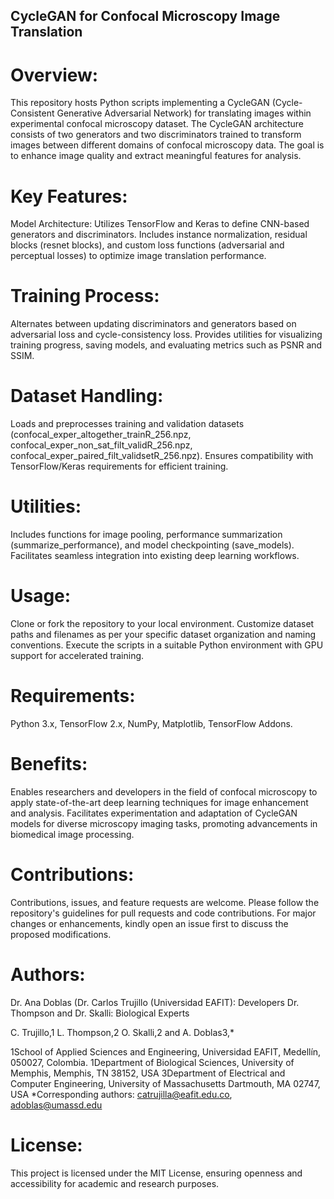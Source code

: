 ## CycleGAN for Confocal Microscopy Image Translation

# Overview:
This repository hosts Python scripts implementing a CycleGAN (Cycle-Consistent Generative Adversarial Network) for translating images within experimental confocal microscopy dataset. The CycleGAN architecture consists of two generators and two discriminators trained to transform images between different domains of confocal microscopy data. The goal is to enhance image quality and extract meaningful features for analysis.

# Key Features:
Model Architecture: Utilizes TensorFlow and Keras to define CNN-based generators and discriminators. Includes instance normalization, residual blocks (resnet blocks), and custom loss functions (adversarial and perceptual losses) to optimize image translation performance.

# Training Process: 
Alternates between updating discriminators and generators based on adversarial loss and cycle-consistency loss. Provides utilities for visualizing training progress, saving models, and evaluating metrics such as PSNR and SSIM.

# Dataset Handling: 
Loads and preprocesses training and validation datasets (confocal_exper_altogether_trainR_256.npz, confocal_exper_non_sat_filt_validR_256.npz, confocal_exper_paired_filt_validsetR_256.npz). Ensures compatibility with TensorFlow/Keras requirements for efficient training.

# Utilities: 
Includes functions for image pooling, performance summarization (summarize_performance), and model checkpointing (save_models). Facilitates seamless integration into existing deep learning workflows.

# Usage:
Clone or fork the repository to your local environment.
Customize dataset paths and filenames as per your specific dataset organization and naming conventions.
Execute the scripts in a suitable Python environment with GPU support for accelerated training.

# Requirements:
Python 3.x, TensorFlow 2.x, NumPy, Matplotlib, TensorFlow Addons.

# Benefits:
Enables researchers and developers in the field of confocal microscopy to apply state-of-the-art deep learning techniques for image enhancement and analysis.
Facilitates experimentation and adaptation of CycleGAN models for diverse microscopy imaging tasks, promoting advancements in biomedical image processing.

# Contributions:
Contributions, issues, and feature requests are welcome. Please follow the repository's guidelines for pull requests and code contributions.
For major changes or enhancements, kindly open an issue first to discuss the proposed modifications.

# Authors:
Dr. Ana Doblas (Dr. Carlos Trujillo (Universidad EAFIT): Developers
Dr. Thompson and Dr. Skalli: Biological Experts

C. Trujillo,1 L. Thompson,2 O. Skalli,2 and A. Doblas3,*

1School of Applied Sciences and Engineering, Universidad EAFIT, Medellín, 050027, Colombia.
1Department of Biological Sciences, University of Memphis, Memphis, TN 38152, USA
3Department of Electrical and Computer Engineering, University of Massachusetts Dartmouth, MA 02747, USA
*Corresponding authors: catrujilla@eafit.edu.co, adoblas@umassd.edu

# License:
This project is licensed under the MIT License, ensuring openness and accessibility for academic and research purposes.
